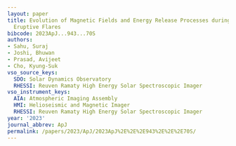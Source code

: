 ```yaml
---
layout: paper
title: Evolution of Magnetic Fields and Energy Release Processes during Homologous
  Eruptive Flares
bibcode: 2023ApJ...943...70S
authors:
- Sahu, Suraj
- Joshi, Bhuwan
- Prasad, Avijeet
- Cho, Kyung-Suk
vso_source_keys:
  SDO: Solar Dynamics Observatory
  RHESSI: Reuven Ramaty High Energy Solar Spectroscopic Imager
vso_instrument_keys:
  AIA: Atmospheric Imaging Assembly
  HMI: Helioseismic and Magnetic Imager
  RHESSI: Reuven Ramaty High Energy Solar Spectroscopic Imager
year: '2023'
journal_abbrev: ApJ
permalink: /papers/2023/ApJ/2023ApJ%2E%2E%2E943%2E%2E%2E70S/
---
```

